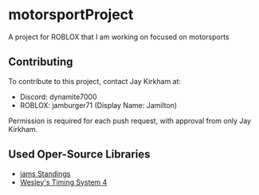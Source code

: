# motorsportProject
A project for ROBLOX that I am working on focused on motorsports

## Contributing

To contribute to this project, contact Jay Kirkham at:
- Discord: dynamite7000
- ROBLOX: jamburger71 (Display Name: Jamilton)

Permission is required for each push request, with approval from only Jay Kirkham.

## Used Oper-Source Libraries
- [jams Standings](https://github.com/jamburger71/jamsStandings)
- [Wesley's Timing System 4](https://github.com/Wesley1041/wes-timing-system-4)